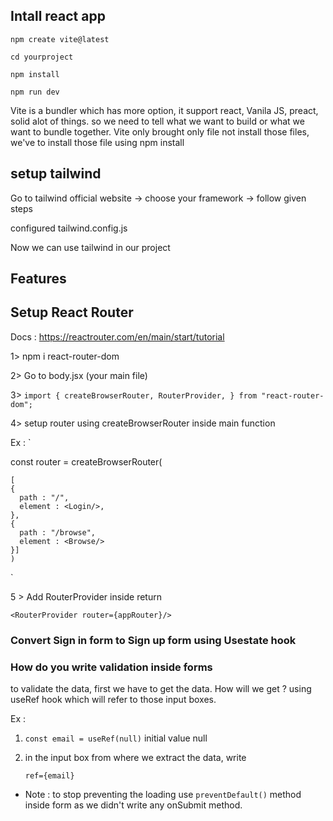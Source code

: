 ## Intall react app
`npm create vite@latest`

`cd yourproject`

`npm install`

`npm run dev`

Vite is a bundler which has more option, it support react, Vanila JS, preact, solid alot of things. so we need to tell what we want to build or what we want to bundle together.
Vite only brought only file not install those files, we've to install those file using npm install

## setup tailwind
Go to tailwind official website -> choose your framework -> follow given steps

configured tailwind.config.js

Now we can use tailwind in our project

## Features

## Setup React Router

Docs : https://reactrouter.com/en/main/start/tutorial

1> npm i react-router-dom

2> Go to body.jsx (your main file)

3> `import {
  createBrowserRouter,
  RouterProvider,
} from "react-router-dom";`

4> setup router using createBrowserRouter inside main function

Ex : `
   
   const router = createBrowserRouter(
 
    [
    {
      path : "/",
      element : <Login/>,
    },
    {
      path : "/browse",
      element : <Browse/>
    }]
    )
    
`

5 > Add RouterProvider inside return

` <RouterProvider router={appRouter}/> `

### Convert Sign in form to Sign up form using Usestate hook

### How do you write validation inside forms
to validate the data, first we have to get the data.
How will we get ?
using useRef hook which will refer to those input boxes.

Ex : 
1. `const email = useRef(null)`
initial value null
2. in the input box from where we extract the data, write
 
    `ref={email}`

* Note : to stop preventing the loading use `preventDefault()` method inside form as we didn't write any onSubmit method.
